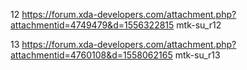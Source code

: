 12
https://forum.xda-developers.com/attachment.php?attachmentid=4749479&d=1556322815
mtk-su_r12

13
https://forum.xda-developers.com/attachment.php?attachmentid=4760108&d=1558062165
mtk-su_r13
